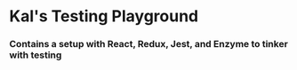 # Kal's Testing Playground

### Contains a setup with React, Redux, Jest, and Enzyme to tinker with testing
